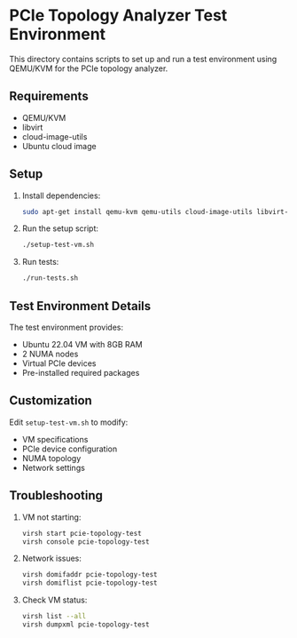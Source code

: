 # PCIe Topology Analyzer Test Environment

This directory contains scripts to set up and run a test environment using QEMU/KVM for the PCIe topology analyzer.

## Requirements

- QEMU/KVM
- libvirt
- cloud-image-utils
- Ubuntu cloud image

## Setup

1. Install dependencies:
   ```bash
   sudo apt-get install qemu-kvm qemu-utils cloud-image-utils libvirt-clients libvirt-daemon-system
   ```

2. Run the setup script:
   ```bash
   ./setup-test-vm.sh
   ```

3. Run tests:
   ```bash
   ./run-tests.sh
   ```

## Test Environment Details

The test environment provides:
- Ubuntu 22.04 VM with 8GB RAM
- 2 NUMA nodes
- Virtual PCIe devices
- Pre-installed required packages

## Customization

Edit `setup-test-vm.sh` to modify:
- VM specifications
- PCIe device configuration
- NUMA topology
- Network settings

## Troubleshooting

1. VM not starting:
   ```bash
   virsh start pcie-topology-test
   virsh console pcie-topology-test
   ```

2. Network issues:
   ```bash
   virsh domifaddr pcie-topology-test
   virsh domiflist pcie-topology-test
   ```

3. Check VM status:
   ```bash
   virsh list --all
   virsh dumpxml pcie-topology-test
   ```

